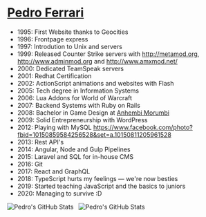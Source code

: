 # <a href="https://www.linkedin.com/in/thepedroferrari/">Pedro Ferrari</a>

- 1995: First Website thanks to Geocities
- 1996: Frontpage express
- 1997: Introdution to Unix and servers
- 1999: Released Counter Strike servers with http://metamod.org, http://www.adminmod.org and http://www.amxmod.net/
- 2000: Dedicated TeamSpeak servers
- 2001: Redhat Certification
- 2002: ActionScript animations and websites with Flash
- 2005: Tech degree in Information Systems
- 2006: Lua Addons for World of Warcraft
- 2007: Backend Systems with Ruby on Rails
- 2008: Bachelor in Game Design at [Anhembi Morumbi](https://portal.anhembi.br/graduacao/cursos/design-de-games/)
- 2009: Solid Entrepreneurship with WordPress
- 2012: Playing with MySQL https://www.facebook.com/photo?fbid=10150859584256528&set=a.10150811205961528
- 2013: Rest API's
- 2014: Angular, Node and Gulp Pipelines
- 2015: Laravel and SQL for in-house CMS
- 2016: Git
- 2017: React and GraphQL
- 2018: TypeScript hurts my feelings — we're now besties
- 2019: Started teaching JavaScript and the basics to juniors
- 2020: Managing to survive :D

<p>
<img src="https://github-readme-stats.vercel.app/api/top-langs/?username=thepedroferrari" alt="Pedro's GitHub Stats" />
&nbsp;
<img src="https://github-readme-stats.vercel.app/api?username=thepedroferrari&&show_icons=true" alt="Pedro's GitHub Stats" />
</p>
